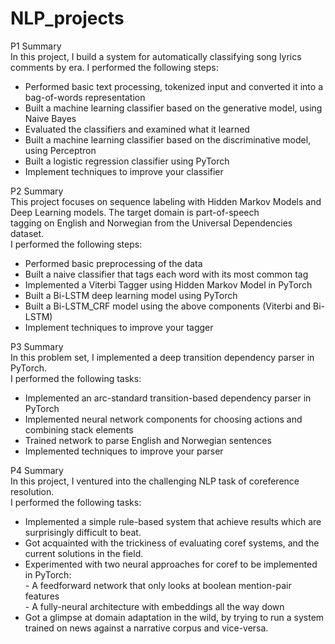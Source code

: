 # NLP_projects

P1 Summary <br />
In this project, I build a system for automatically classifying song lyrics comments by era. I performed the following steps: <br />
- Performed basic text processing, tokenized input and converted it into a bag-of-words representation <br />
- Built a machine learning classifier based on the generative model, using Naive Bayes <br />
- Evaluated the classifiers and examined what it learned <br />
- Built a machine learning classifier based on the discriminative model, using Perceptron <br />
- Built a logistic regression classifier using PyTorch <br />
- Implement techniques to improve your classifier <br />

P2 Summary <br />
This project focuses on sequence labeling with Hidden Markov Models and Deep Learning models. The target domain is part-of-speech <br />
tagging on English and Norwegian from the Universal Dependencies dataset. <br />
I performed the following steps: <br />
- Performed basic preprocessing of the data <br />
- Built a naive classifier that tags each word with its most common tag <br />
- Implemented a Viterbi Tagger using Hidden Markov Model in PyTorch <br />
- Built a Bi-LSTM deep learning model using PyTorch <br />
- Built a Bi-LSTM_CRF model using the above components (Viterbi and Bi-LSTM) <br />
- Implement techniques to improve your tagger <br />

P3 Summary <br />
In this problem set, I implemented a deep transition dependency parser in PyTorch. <br />
I performed the following tasks: <br />
- Implemented an arc-standard transition-based dependency parser in PyTorch <br />
- Implemented neural network components for choosing actions and combining stack elements <br />
- Trained network to parse English and Norwegian sentences <br />
- Implemented techniques to improve your parser <br />

P4 Summary <br />
In this project, I ventured into the challenging NLP task of coreference resolution. <br />
I performed the following tasks: <br />
- Implemented a simple rule-based system that achieve results which are surprisingly difficult to beat. <br />
- Got acquainted with the trickiness of evaluating coref systems, and the current solutions in the field. <br />
- Experimented with two neural approaches for coref to be implemented in PyTorch: <br />
      - A feedforward network that only looks at boolean mention-pair features <br />
      - A fully-neural architecture with embeddings all the way down <br />
- Got a glimpse at domain adaptation in the wild, by trying to run a system trained on news against a narrative corpus and vice-versa. <br />
